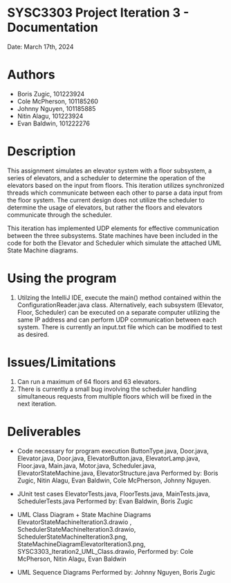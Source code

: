 # SYSC3303 Project Iteration 3 - Documentation
Date: March 17th, 2024

# Authors
  - Boris Zugic,    101223924
  - Cole McPherson, 101185260
  - Johnny Nguyen,  101185885
  - Nitin Alagu,    101223924
  - Evan Baldwin,   101222276

# Description
This assignment simulates an elevator system with a floor subsystem, a series of elevators, and a scheduler to determine
the operation of the elevators based on the input from floors. This iteration utilizes synchronized threads which communicate
between each other to parse a data input from the floor system. The current design does not utilize the scheduler to determine
the usage of elevators, but rather the floors and elevators communicate through the scheduler. 

This iteration has implemented UDP elements for effective communication between the three subsystems. State machines have
been included in the code for both the Elevator and Scheduler which simulate the attached UML State Machine diagrams.

# Using the program
1) Utilzing the IntelliJ IDE, execute the main() method contained within the ConfigurationReader.java class.
Alternatively, each subsystem (Elevator, Floor, Scheduler) can be executed on a separate computer utilizing
the same IP address and can perform UDP communication between each system. There is currently an input.txt
file which can be modified to test as desired. 

# Issues/Limitations
1. Can run a maximum of 64 floors and 63 elevators.
2. There is currently a small bug involving the scheduler handling simultaneous requests from multiple floors
which will be fixed in the next iteration. 

# Deliverables
  - Code necessary for program execution
    ButtonType.java, Door.java, Elevator.java, Door.java, ElevatorButton.java, ElevatorLamp.java,
    Floor.java, Main.java, Motor.java, Scheduler.java, ElevatorStateMachine.java, ElevatorStructure.java
  Performed by: Boris Zugic, Nitin Alagu, Evan Baldwin, Cole McPherson, Johnny Nguyen.

  - JUnit test cases
    ElevatorTests.java, FloorTests.java, MainTests.java, SchedulerTests.java
  Performed by: Evan Baldwin, Boris Zugic

  - UML Class Diagram + State Machine Diagrams
    ElevatorStateMachineIteration3.drawio , SchedulerStateMachineIteration3.drawio,  SchedulerStateMachineIteration3.png, StateMachineDiagramElevatorIteration3.png, SYSC3303_Iteration2_UML_Class.drawio, 
  Performed by: Cole McPherson, Nitin Alagu, Evan Baldwin

  - UML Sequence Diagrams
  Performed by: Johnny Nguyen, Boris Zugic
